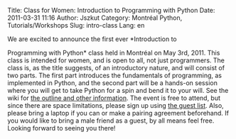 Title: Class for Women: Introduction to Programming with Python
Date: 2011-03-31 11:16
Author: Jszkut
Category: Montréal Python, Tutorials/Workshops
Slug: intro-class
Lang: en

<!--:en-->We are excited to announce the first ever *Introduction to
Programming with Python* class held in Montréal on May 3rd, 2011. This
class is intended for women, and is open to all, not just programmers.
The class is, as the title suggests, of an introductory nature, and will
consist of two parts. The first part introduces the fundamentals of
programming, as implemented in Python, and the second part will be a
hands-on session where you will get to take Python for a spin and bend
it to your will. See the wiki for [the outline and other information][].
The event is free to attend, but since there are space limitations,
please sign up using [the guest list][]. Also, please bring a laptop if
you can or make a pairing agreement beforehand. If you would like to
bring a male friend as a guest, by all means feel free. Looking forward
to seeing you there!

  [the outline and other information]: http://wiki.montrealpython.org/index.php/PythonIntroduction-2011-05-03
  [the guest list]: http://guestlistapp.com/events/51924
